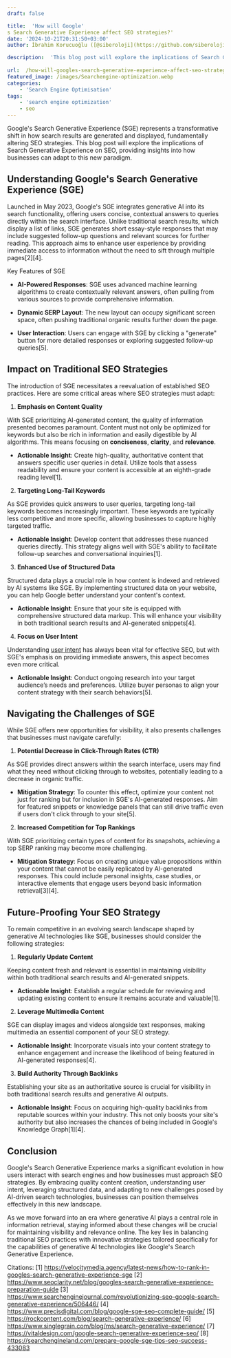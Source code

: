 ```yaml
---
draft: false

title:  'How will Google'
s Search Generative Experience affect SEO strategies?'
date: '2024-10-21T20:31:50+03:00'
author: İbrahim Korucuoğlu ([@siberoloji](https://github.com/siberoloji))

description:  'This blog post will explore the implications of Search Generative Experience on SEO, providing insights into how businesses can adapt to this new paradigm.' 
 
url:  /how-will-googles-search-generative-experience-affect-seo-strategies/
featured_image: /images/Searchengine-optimization.webp
categories:
    - 'Search Engine Optimisation'
tags:
    - 'search engine optimization'
    - seo
---
```



Google's Search Generative Experience (SGE) represents a transformative shift in how search results are generated and displayed, fundamentally altering SEO strategies. This blog post will explore the implications of Search Generative Experience on SEO, providing insights into how businesses can adapt to this new paradigm.



## Understanding Google's Search Generative Experience (SGE)



Launched in May 2023, Google's SGE integrates generative AI into its search functionality, offering users concise, contextual answers to queries directly within the search interface. Unlike traditional search results, which display a list of links, SGE generates short essay-style responses that may include suggested follow-up questions and relevant sources for further reading. This approach aims to enhance user experience by providing immediate access to information without the need to sift through multiple pages[2][4].



Key Features of SGE


* **AI-Powered Responses**: SGE uses advanced machine learning algorithms to create contextually relevant answers, often pulling from various sources to provide comprehensive information.

* **Dynamic SERP Layout**: The new layout can occupy significant screen space, often pushing traditional organic results further down the page.

* **User Interaction**: Users can engage with SGE by clicking a "generate" button for more detailed responses or exploring suggested follow-up queries[5].




## Impact on Traditional SEO Strategies



The introduction of SGE necessitates a reevaluation of established SEO practices. Here are some critical areas where SEO strategies must adapt:



1. **Emphasis on Content Quality**



With SGE prioritizing AI-generated content, the quality of information presented becomes paramount. Content must not only be optimized for keywords but also be rich in information and easily digestible by AI algorithms. This means focusing on **conciseness**, **clarity**, and **relevance**.


* **Actionable Insight**: Create high-quality, authoritative content that answers specific user queries in detail. Utilize tools that assess readability and ensure your content is accessible at an eighth-grade reading level[1].




2. **Targeting Long-Tail Keywords**



As SGE provides quick answers to user queries, targeting long-tail keywords becomes increasingly important. These keywords are typically less competitive and more specific, allowing businesses to capture highly targeted traffic.


* **Actionable Insight**: Develop content that addresses these nuanced queries directly. This strategy aligns well with SGE's ability to facilitate follow-up searches and conversational inquiries[1].




3. **Enhanced Use of Structured Data**



Structured data plays a crucial role in how content is indexed and retrieved by AI systems like SGE. By implementing structured data on your website, you can help Google better understand your content's context.


* **Actionable Insight**: Ensure that your site is equipped with comprehensive structured data markup. This will enhance your visibility in both traditional search results and AI-generated snippets[4].




4. **Focus on User Intent**



Understanding <a href="https://www.siberoloji.com/chapter-7-creating-high-quality-content/" target="_blank" rel="noopener" title="">user intent</a> has always been vital for effective SEO, but with SGE's emphasis on providing immediate answers, this aspect becomes even more critical.


* **Actionable Insight**: Conduct ongoing research into your target audience’s needs and preferences. Utilize buyer personas to align your content strategy with their search behaviors[5].




## Navigating the Challenges of SGE



While SGE offers new opportunities for visibility, it also presents challenges that businesses must navigate carefully:



1. **Potential Decrease in Click-Through Rates (CTR)**



As SGE provides direct answers within the search interface, users may find what they need without clicking through to websites, potentially leading to a decrease in organic traffic.


* **Mitigation Strategy**: To counter this effect, optimize your content not just for ranking but for inclusion in SGE's AI-generated responses. Aim for featured snippets or knowledge panels that can still drive traffic even if users don't click through to your site[5].




2. **Increased Competition for Top Rankings**



With SGE prioritizing certain types of content for its snapshots, achieving a top SERP ranking may become more challenging.


* **Mitigation Strategy**: Focus on creating unique value propositions within your content that cannot be easily replicated by AI-generated responses. This could include personal insights, case studies, or interactive elements that engage users beyond basic information retrieval[3][4].




## Future-Proofing Your SEO Strategy



To remain competitive in an evolving search landscape shaped by generative AI technologies like SGE, businesses should consider the following strategies:



1. **Regularly Update Content**



Keeping content fresh and relevant is essential in maintaining visibility within both traditional search results and AI-generated snippets.


* **Actionable Insight**: Establish a regular schedule for reviewing and updating existing content to ensure it remains accurate and valuable[1].




2. **Leverage Multimedia Content**



SGE can display images and videos alongside text responses, making multimedia an essential component of your SEO strategy.


* **Actionable Insight**: Incorporate visuals into your content strategy to enhance engagement and increase the likelihood of being featured in AI-generated responses[4].




3. **Build Authority Through Backlinks**



Establishing your site as an authoritative source is crucial for visibility in both traditional search results and generative AI outputs.


* **Actionable Insight**: Focus on acquiring high-quality backlinks from reputable sources within your industry. This not only boosts your site's authority but also increases the chances of being included in Google's Knowledge Graph[1][4].




## Conclusion



Google's Search Generative Experience marks a significant evolution in how users interact with search engines and how businesses must approach SEO strategies. By embracing quality content creation, understanding user intent, leveraging structured data, and adapting to new challenges posed by AI-driven search technologies, businesses can position themselves effectively in this new landscape.



As we move forward into an era where generative AI plays a central role in information retrieval, staying informed about these changes will be crucial for maintaining visibility and relevance online. The key lies in balancing traditional SEO practices with innovative strategies tailored specifically for the capabilities of generative AI technologies like Google's Search Generative Experience.



Citations: [1] <a href="https://velocitymedia.agency/latest-news/how-to-rank-in-googles-search-generative-experience-sge" target="_blank" rel="noopener" title="">https://velocitymedia.agency/latest-news/how-to-rank-in-googles-search-generative-experience-sge</a> [2] https://www.seoclarity.net/blog/googles-search-generative-experience-preparation-guide [3] https://www.searchenginejournal.com/revolutionizing-seo-google-search-generative-experience/506446/ [4] https://www.precisdigital.com/blog/google-sge-seo-complete-guide/ [5] https://rockcontent.com/blog/search-generative-experience/ [6] https://www.singlegrain.com/blog/ms/search-generative-experience/ [7] https://vitaldesign.com/google-search-generative-experience-seo/ [8] https://searchengineland.com/prepare-google-sge-tips-seo-success-433083
